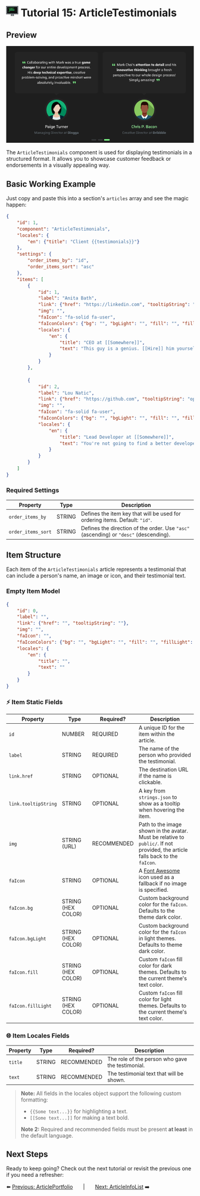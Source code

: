 # <img src="../assets/logo.png"> Tutorial 15: ArticleTestimonials

## Preview

![alt preview](../assets/article-testimonials-preview.png)

The `ArticleTestimonials` component is used for displaying testimonials in a structured format. It allows you to showcase customer feedback or endorsements in a visually appealing way.

## Basic Working Example

Just copy and paste this into a section's `articles` array and see the magic happen:

```json
{
    "id": 1,
    "component": "ArticleTestimonials",
    "locales": {
        "en": {"title": "Client {{testimonials}}"}
    },
    "settings": {
        "order_items_by": "id",
        "order_items_sort": "asc"
    },
    "items": [
        {
            "id": 1,
            "label": "Anita Bath",
            "link": {"href": "https://linkedin.com", "tooltipString": "open_website"},
            "img": "",
            "faIcon": "fa-solid fa-user",
            "faIconColors": {"bg": "", "bgLight": "", "fill": "", "fillLight": ""},
            "locales": {
                "en": {
                    "title": "CEO at [[Somewhere]]",
                    "text": "This guy is a genius. [[Hire]] him yourself or I will instead!"
                }
            }
        },

        {
            "id": 2,
            "label": "Lou Natic",
            "link": {"href": "https://github.com", "tooltipString": "open_website"},
            "img": "",
            "faIcon": "fa-solid fa-user",
            "faIconColors": {"bg": "", "bgLight": "", "fill": "", "fillLight": ""},
            "locales": {
                "en": {
                    "title": "Lead Developer at [[Somewhere]]",
                    "text": "You're not going to find a better developer than this guy. He is [[the best]] in the business!"
                }
            }
        }
    ]
}
```

### Required Settings

| Property                                 | Type    | Description                                                                           |
|------------------------------------------|---------|---------------------------------------------------------------------------------------|
| `order_items_by`                         | STRING  | Defines the item key that will be used for ordering items. Default: `"id"`.           |
| `order_items_sort`                       | STRING  | Defines the direction of the order. Use `"asc"` (ascending) or `"desc"` (descending). |

## Item Structure

Each item of the `ArticleTestimonials` article represents a testimonial that can include a person's name, an image or icon, and their testimonial text.

### Empty Item Model
```json
{
    "id": 0,
    "label": "",
    "link": {"href": "", "tooltipString": ""},
    "img": "",
    "faIcon": "",
    "faIconColors": {"bg": "", "bgLight": "", "fill": "", "fillLight": ""},
    "locales": {
        "en": {
            "title": "",
            "text": ""
        }
    }
}
```

### ⚡ Item Static Fields

| Property              | Type               | Required?     | Description                                                                                                                    |
|-----------------------|--------------------|---------------|--------------------------------------------------------------------------------------------------------------------------------|
| `id`                  | NUMBER             | REQUIRED      | A unique ID for the item within the article.                                                                                   |
| `label`               | STRING             | REQUIRED      | The name of the person who provided the testimonial.                                                                           |  
| `link.href`           | STRING             | OPTIONAL      | The destination URL if the name is clickable.                                                                                  |
| `link.tooltipString`  | STRING             | OPTIONAL      | A key from `strings.json` to show as a tooltip when hovering the item.                                                         |
| `img`                 | STRING (URL)       | RECOMMENDED   | Path to the image shown in the avatar. Must be relative to `public/`. If not provided, the article falls back to the `faIcon`. |
| `faIcon`              | STRING             | OPTIONAL      | A [Font Awesome](https://fontawesome.com/search?ic=free) icon used as a fallback if no image is specified.                     |
| `faIcon.bg`           | STRING (HEX COLOR) | OPTIONAL      | Custom background color for the `faIcon`. Defaults to the theme dark color.                                                    |
| `faIcon.bgLight`      | STRING (HEX COLOR) | OPTIONAL      | Custom background color for the `faIcon` in light themes. Defaults to theme dark color.                                        |
| `faIcon.fill`         | STRING (HEX COLOR) | OPTIONAL      | Custom `faIcon` fill color for dark themes. Defaults to the current theme's text color.                                        |
| `faIcon.fillLight`    | STRING (HEX COLOR) | OPTIONAL      | Custom `faIcon` fill color for light themes. Defaults to the current theme's text color.                                       |

### 🌐 Item Locales Fields

| Property | Type   | Required?     | Description                                       |
|----------|--------|---------------|---------------------------------------------------|
| `title`  | STRING | RECOMMENDED   | The role of the person who gave the testimonial.  |
| `text`   | STRING | RECOMMENDED   | The testimonial text that will be shown.          |

> **Note:** All fields in the locales object support the following custom formatting:
>- `{{Some text...}}` for highlighting a text.
>- `[[Some text...]]` for making a text bold.
>
> **Note 2:** Required and recommended fields must be present **at least** in the default language.

## Next Steps
Ready to keep going? Check out the next tutorial or revisit the previous one if you need a refresher:

⬅️ [Previous: ArticlePortfolio](./TUTORIAL_14_ARTICLE_PORTFOLIO.md)
&nbsp;&nbsp;&nbsp;&nbsp;&nbsp;&nbsp;|&nbsp;&nbsp;&nbsp;&nbsp;&nbsp;&nbsp;
[Next: ArticleInfoList](./TUTORIAL_16_ARTICLE_INFO_LIST.md) ➡️ 
